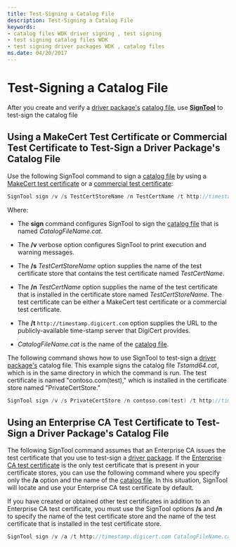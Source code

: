 ```yaml
---
title: Test-Signing a Catalog File
description: Test-Signing a Catalog File
keywords:
- catalog files WDK driver signing , test signing
- test signing catalog files WDK
- test signing driver packages WDK , catalog files
ms.date: 04/20/2017
---
```


# Test-Signing a Catalog File

After you create and verify a [driver package's](driver-packages.md) [catalog file](catalog-files.md), use [**SignTool**](../devtest/signtool.md) to test-sign the catalog file

## Using a MakeCert Test Certificate or Commercial Test Certificate to Test-Sign a Driver Package's Catalog File

Use the following SignTool command to sign a [catalog file](catalog-files.md) by using a [MakeCert test certificate](makecert-test-certificate.md) or a [commercial test certificate](./deprecation-of-software-publisher-certificates-and-commercial-release-certificates.md):

```cpp
SignTool sign /v /s TestCertStoreName /n TestCertName /t http://timestamp.digicert.com CatalogFileName.cat
```

Where:

- The **sign** command configures SignTool to sign the [catalog file](catalog-files.md) that is named *CatalogFileName.cat*.

- The **/v** verbose option configures SignTool to print execution and warning messages.

- The **/s** *TestCertStoreName* option supplies the name of the test certificate store that contains the test certificate named *TestCertName*.

- The **/n** *TestCertName* option supplies the name of the test certificate that is installed in the certificate store named *TestCertStoreName*. The test certificate can be either a MakeCert test certificate or a commercial test certificate.

- The **/t** `http://timestamp.digicert.com` option supplies the URL to the publicly-available time-stamp server that DigiCert provides.

- *CatalogFileName.cat* is the name of the [catalog file](catalog-files.md).

The following command shows how to use SignTool to test-sign a [driver package's](driver-packages.md) catalog file. This example signs the catalog file *Tstamd64.cat*, which is in the same directory in which the command is run. The test certificate is named "contoso.com(test)," which is installed in the certificate store named "PrivateCertStore."

```cpp
SignTool sign /v /s PrivateCertStore /n contoso.com(test) /t http://timestamp.digicert.com tstamd64.cat
```

## Using an Enterprise CA Test Certificate to Test-Sign a Driver Package's Catalog File

The following SignTool command assumes that an Enterprise CA issues the test certificate that you use to test-sign a [driver package](driver-packages.md). If the [Enterprise CA test certificate](enterprise-ca-test-certificate.md) is the only test certificate that is present in your certificate stores, you can use the following command where you specify only the **/a** option and the name of the [catalog file](catalog-files.md). In this situation, SignTool will locate and use your Enterprise CA test certificate by default.

If you have created or obtained other test certificates in addition to an Enterprise CA test certificate, you must use the SignTool options **/s** and **/n** to specify the name of the test certificate store and the name of the test certificate that is installed in the test certificate store.

```cpp
SignTool sign /v /a /t http://timestamp.digicert.com CatalogFileName.cat
```